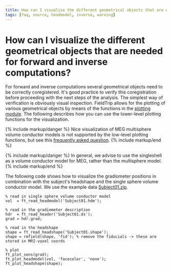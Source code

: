 ```yaml
---
title: How can I visualize the different geometrical objects that are needed for forward and inverse computations?
tags: [faq, source, headmodel, inverse, warning]
---
```


# How can I visualize the different geometrical objects that are needed for forward and inverse computations?

For forward and inverse computations several geometrical objects need to be correctly coregistered. It's good practice to verify this coregistration before proceeding with the next steps of the analysis. The simplest way of verification is obviously visual inspection. FieldTrip allows for the plotting of various geometrical objects by means of the functions in the [plotting module](/development/module/plotting). The following describes how you can use the lower-level plotting functions for the visualization.

{% include markup/danger %}
Nice visualization of MEG multisphere volume conductor models is not supported by the low-level plotting functions, but see this [frequently asked question](/faq/how_can_i_visualize_a_localspheres_volume_conductor_model).
{% include markup/end %}

{% include markup/danger %}
In general, we advise to use the singleshell as a volume conductor model for MEG, rather than the multisphere model.
{% include markup/end %}

The following code shows how to visualize the gradiometer positions in combination with the subject's headshape and the single sphere volume conductor model. We use the example data [Subject01.zip](https://download.fieldtriptoolbox.org/tutorial/Subject01.zip).

    % read in single sphere volume conductor model
    vol  = ft_read_headmodel('Subject01.hdm');

    % read in the gradiometer description
    hdr  = ft_read_header('Subject01.ds');
    grad = hdr.grad;

    % read in the headshape
    shape = ft_read_headshape('Subject01.shape');
    shape = rmfield(shape, 'fid'); % remove the fiducials -> these are stored in MRI-voxel coords

    % plot
    ft_plot_sens(grad);
    ft_plot_headmodel(vol, 'facecolor', 'none');
    ft_plot_headshape(shape);

